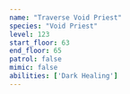 ```yaml
---
name: "Traverse Void Priest"
species: "Void Priest"
level: 123
start_floor: 63
end_floor: 65
patrol: false
mimic: false
abilities: ['Dark Healing']
---
```

